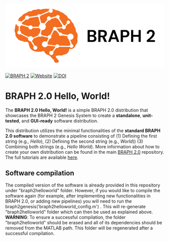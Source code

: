 ![BRAPH 2.0](braph2banner.png)

[![BRAPH 2](https://img.shields.io/twitter/url?label=BRAPH%202&style=social&url=https%3A%2F%2Ftwitter.com%2Fbraph2software)](https://twitter.com/braph2software)
[![Website](https://img.shields.io/website?up_message=braph.org&url=http%3A%2F%2Fbraph.org%2F)](http://braph.org/)
[![DOI](https://img.shields.io/badge/DOI-10.1371%2Fjournal.pone.0178798-blue)](https://doi.org/10.1371/journal.pone.0178798)


# BRAPH 2.0 Hello, World!
The **BRAPH 2.0 Hello, World!** is a simple BRAPH 2.0 distribution that showcases the BRAPH 2 Genesis System to create a **standalone**, **unit-tested**, and **GUI-ready** software distribution. 

This distribution utilizes the minimal functionalities of the **standard BRAPH 2.0 software** to demonstrate a pipeline consisting of (1) Defining the first string (e.g., _Hello_), (2) Defining the second string (e.g., _World_)) (3) Combining both strings (e.g., _Hello World_). More information about how to create your own distribution can be found in the main [BRAPH 2.0](https://github.com/braph-software/BRAPH-2/tree/develop) repository. The full tutorials are available [here](https://github.com/braph-software/BRAPH-2/tree/develop/tutorials).

## Software compilation

The compiled version of the software is already provided in this repository under "braph2helloworld" folder. However, if you would like to compile the software again (for example, after implementing new functionalities in BRAPH 2.0, or adding new pipelines) you will need to run the braph2genesis('braph2helloworld_config.m') . This will re-generate "braph2helloworld" folder which can then be used as explained above. **WARNING**: To ensure a successful compilation, the folder "braph2helloworld" should be erased and all of its dependencies should be removed from the MATLAB path. This folder will be regenerated after a successful compilation.

